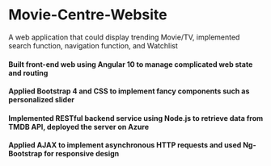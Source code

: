 # Movie-Centre-Website
A web application that could display trending Movie/TV, implemented search function, navigation function, and Watchlist


#### Built front-end web using Angular 10 to manage complicated web state and routing
#### Applied Bootstrap 4 and CSS to implement fancy components such as personalized slider
#### Implemented RESTful backend service using Node.js to retrieve data from TMDB API, deployed the server on Azure
#### Applied AJAX to implement asynchronous HTTP requests and used Ng-Bootstrap for responsive design
